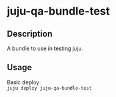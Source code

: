# juju-qa-bundle-test

## Description

A bundle to use in testing juju.

## Usage

Basic deploy: <br>
<code>juju deploy juju-qa-bundle-test</code>


